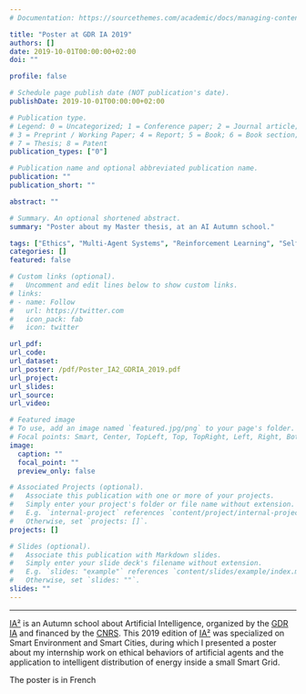 ```yaml
---
# Documentation: https://sourcethemes.com/academic/docs/managing-content/

title: "Poster at GDR IA 2019"
authors: []
date: 2019-10-01T00:00:00+02:00
doi: ""

profile: false

# Schedule page publish date (NOT publication's date).
publishDate: 2019-10-01T00:00:00+02:00

# Publication type.
# Legend: 0 = Uncategorized; 1 = Conference paper; 2 = Journal article;
# 3 = Preprint / Working Paper; 4 = Report; 5 = Book; 6 = Book section;
# 7 = Thesis; 8 = Patent
publication_types: ["0"]

# Publication name and optional abbreviated publication name.
publication: ""
publication_short: ""

abstract: ""

# Summary. An optional shortened abstract.
summary: "Poster about my Master thesis, at an AI Autumn school."

tags: ["Ethics", "Multi-Agent Systems", "Reinforcement Learning", "Self-Organizing Maps", "Smart Grids"]
categories: []
featured: false

# Custom links (optional).
#   Uncomment and edit lines below to show custom links.
# links:
# - name: Follow
#   url: https://twitter.com
#   icon_pack: fab
#   icon: twitter

url_pdf:
url_code:
url_dataset:
url_poster: /pdf/Poster_IA2_GDRIA_2019.pdf
url_project:
url_slides:
url_source:
url_video:

# Featured image
# To use, add an image named `featured.jpg/png` to your page's folder. 
# Focal points: Smart, Center, TopLeft, Top, TopRight, Left, Right, BottomLeft, Bottom, BottomRight.
image:
  caption: ""
  focal_point: ""
  preview_only: false

# Associated Projects (optional).
#   Associate this publication with one or more of your projects.
#   Simply enter your project's folder or file name without extension.
#   E.g. `internal-project` references `content/project/internal-project/index.md`.
#   Otherwise, set `projects: []`.
projects: []

# Slides (optional).
#   Associate this publication with Markdown slides.
#   Simply enter your slide deck's filename without extension.
#   E.g. `slides: "example"` references `content/slides/example/index.md`.
#   Otherwise, set `slides: ""`.
slides: ""
---
```


***

[IA²][1] is an Autumn school about Artificial Intelligence, organized by the [GDR IA][2] and financed by the [CNRS][3]. 
This 2019 edition of [IA²][1] was specialized on Smart Environment and Smart Cities, during which I presented a poster 
about my internship work on ethical behaviors of artificial agents and the application to intelligent distribution of 
energy inside a small Smart Grid.

The poster is in French

[1]: https://ia2.gdria.fr/
[2]: https://gdria.fr/
[3]: https://cnrs.fr/
